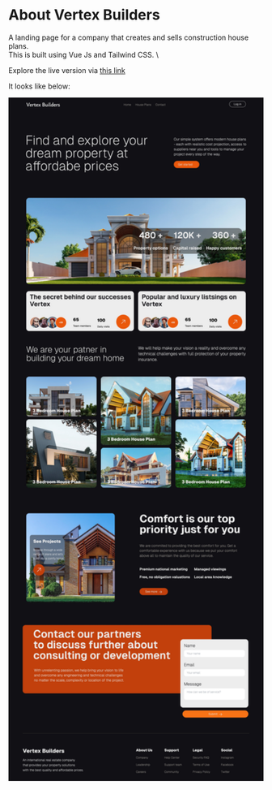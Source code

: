 # About Vertex Builders
A landing page for a company that creates and sells construction house plans. \
This is built using Vue Js and Tailwind CSS. \

Explore the live version via 
<a href="https://vertex-builders.vercel.app/"> this link</a>


It looks like below:


<img src="screens/vertex.jpg" width="900"/>
